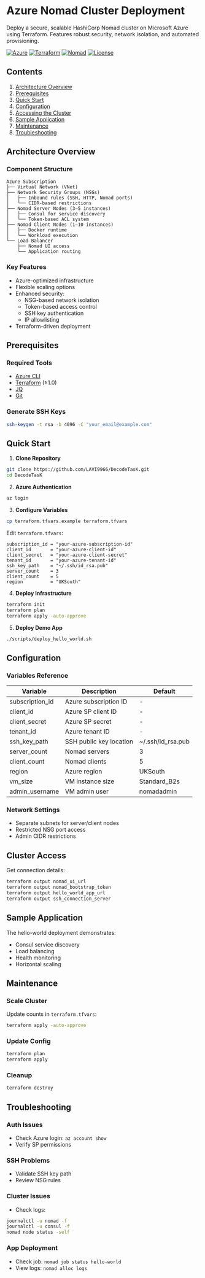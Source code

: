 # Azure Nomad Cluster Deployment

Deploy a secure, scalable HashiCorp Nomad cluster on Microsoft Azure using Terraform. Features robust security, network isolation, and automated provisioning.

[![Azure](https://img.shields.io/badge/Azure-Cloud%2520Platform-0078D4?logo=microsoft-azure)](https://azure.microsoft.com)
[![Terraform](https://img.shields.io/badge/Terraform-Infrastructure%2520as%2520Code-7B42BC?logo=terraform)](https://terraform.io)
[![Nomad](https://img.shields.io/badge/Nomad-Orchestration-00CA8E?logo=hashicorp)](https://www.nomadproject.io)
[![License](https://img.shields.io/badge/License-MIT-green)](LICENSE)

## Contents

1. [Architecture Overview](#architecture-overview)
2. [Prerequisites](#prerequisites)
3. [Quick Start](#quick-start)
4. [Configuration](#configuration)
5. [Accessing the Cluster](#accessing-the-cluster)
6. [Sample Application](#sample-application)
7. [Maintenance](#maintenance)
8. [Troubleshooting](#troubleshooting)

## Architecture Overview

### Component Structure

```plaintext
Azure Subscription
├── Virtual Network (VNet)
├── Network Security Groups (NSGs)
│   ├── Inbound rules (SSH, HTTP, Nomad ports)
│   └── CIDR-based restrictions
├── Nomad Server Nodes (3–5 instances)
│   ├── Consul for service discovery
│   └── Token-based ACL system
├── Nomad Client Nodes (1–10 instances)
│   ├── Docker runtime
│   └── Workload execution
└── Load Balancer
    ├── Nomad UI access
    └── Application routing
```

### Key Features

- Azure-optimized infrastructure
- Flexible scaling options
- Enhanced security:
  - NSG-based network isolation
  - Token-based access control
  - SSH key authentication
  - IP allowlisting
- Terraform-driven deployment

## Prerequisites

### Required Tools

- [Azure CLI](https://learn.microsoft.com/en-us/cli/azure/install-azure-cli)
- [Terraform](https://www.terraform.io/downloads) (≥1.0)
- [JQ](https://stedolan.github.io/jq/download/)
- [Git](https://git-scm.com/book/en/v2/Getting-Started-Installing-Git)

### Generate SSH Keys

```bash
ssh-keygen -t rsa -b 4096 -C "your_email@example.com"
```

## Quick Start

1. **Clone Repository**
```bash
git clone https://github.com/LAVI9966/DecodeTasK.git
cd DecodeTasK
```

2. **Azure Authentication**
```bash
az login
```

3. **Configure Variables**
```bash
cp terraform.tfvars.example terraform.tfvars
```

Edit `terraform.tfvars`:
```hcl
subscription_id = "your-azure-subscription-id"
client_id       = "your-azure-client-id"
client_secret   = "your-azure-client-secret"
tenant_id       = "your-azure-tenant-id"
ssh_key_path    = "~/.ssh/id_rsa.pub"
server_count    = 3
client_count    = 5
region          = "UKSouth"
```

4. **Deploy Infrastructure**
```bash
terraform init
terraform plan
terraform apply -auto-approve
```

5. **Deploy Demo App**
```bash
./scripts/deploy_hello_world.sh
```

## Configuration

### Variables Reference

| Variable | Description | Default |
|----------|-------------|---------|
| subscription_id | Azure subscription ID | - |
| client_id | Azure SP client ID | - |
| client_secret | Azure SP secret | - |
| tenant_id | Azure tenant ID | - |
| ssh_key_path | SSH public key location | ~/.ssh/id_rsa.pub |
| server_count | Nomad servers | 3 |
| client_count | Nomad clients | 5 |
| region | Azure region | UKSouth |
| vm_size | VM instance size | Standard_B2s |
| admin_username | VM admin user | nomadadmin |

### Network Settings
- Separate subnets for server/client nodes
- Restricted NSG port access
- Admin CIDR restrictions

## Cluster Access

Get connection details:
```bash
terraform output nomad_ui_url
terraform output nomad_bootstrap_token
terraform output hello_world_app_url
terraform output ssh_connection_server
```

## Sample Application

The hello-world deployment demonstrates:
- Consul service discovery
- Load balancing
- Health monitoring
- Horizontal scaling

## Maintenance

### Scale Cluster
Update counts in `terraform.tfvars`:
```bash
terraform apply -auto-approve
```

### Update Config
```bash
terraform plan
terraform apply
```

### Cleanup
```bash
terraform destroy
```

## Troubleshooting

### Auth Issues
- Check Azure login: `az account show`
- Verify SP permissions

### SSH Problems
- Validate SSH key path
- Review NSG rules

### Cluster Issues
- Check logs:
```bash
journalctl -u nomad -f
journalctl -u consul -f
nomad node status -self
```

### App Deployment
- Check job: `nomad job status hello-world`
- View logs: `nomad alloc logs`



